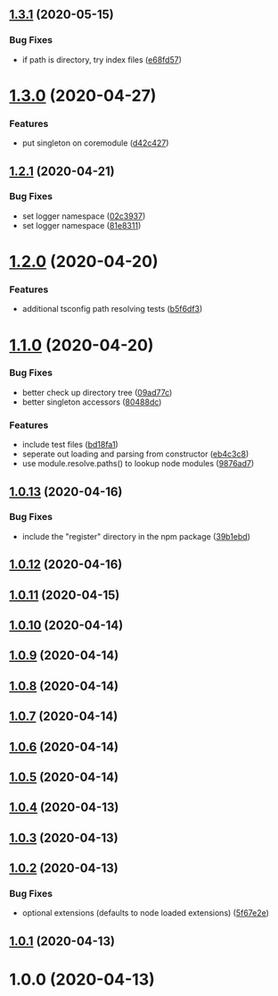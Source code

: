 ## [1.3.1](https://github.com/sprucelabsai/path-resolver/compare/v1.3.0...v1.3.1) (2020-05-15)


### Bug Fixes

* if path is directory, try index files ([e68fd57](https://github.com/sprucelabsai/path-resolver/commit/e68fd57))

# [1.3.0](https://github.com/sprucelabsai/path-resolver/compare/v1.2.1...v1.3.0) (2020-04-27)


### Features

* put singleton on coremodule ([d42c427](https://github.com/sprucelabsai/path-resolver/commit/d42c427))

## [1.2.1](https://github.com/sprucelabsai/path-resolver/compare/v1.2.0...v1.2.1) (2020-04-21)


### Bug Fixes

* set logger namespace ([02c3937](https://github.com/sprucelabsai/path-resolver/commit/02c3937))
* set logger namespace ([81e8311](https://github.com/sprucelabsai/path-resolver/commit/81e8311))

# [1.2.0](https://github.com/sprucelabsai/path-resolver/compare/v1.1.0...v1.2.0) (2020-04-20)


### Features

* additional tsconfig path resolving tests ([b5f6df3](https://github.com/sprucelabsai/path-resolver/commit/b5f6df3))

# [1.1.0](https://github.com/sprucelabsai/path-resolver/compare/v1.0.13...v1.1.0) (2020-04-20)


### Bug Fixes

* better check up directory tree ([09ad77c](https://github.com/sprucelabsai/path-resolver/commit/09ad77c))
* better singleton accessors ([80488dc](https://github.com/sprucelabsai/path-resolver/commit/80488dc))


### Features

* include test files ([bd18fa1](https://github.com/sprucelabsai/path-resolver/commit/bd18fa1))
* seperate out loading and parsing from constructor ([eb4c3c8](https://github.com/sprucelabsai/path-resolver/commit/eb4c3c8))
* use module.resolve.paths() to lookup node modules ([9876ad7](https://github.com/sprucelabsai/path-resolver/commit/9876ad7))

## [1.0.13](https://github.com/sprucelabsai/path-resolver/compare/v1.0.12...v1.0.13) (2020-04-16)


### Bug Fixes

* include the "register" directory in the npm package ([39b1ebd](https://github.com/sprucelabsai/path-resolver/commit/39b1ebd))

## [1.0.12](https://github.com/sprucelabsai/path-resolver/compare/v1.0.11...v1.0.12) (2020-04-16)

## [1.0.11](https://github.com/sprucelabsai/path-resolver/compare/v1.0.10...v1.0.11) (2020-04-15)

## [1.0.10](https://github.com/sprucelabsai/path-resolver/compare/v1.0.9...v1.0.10) (2020-04-14)

## [1.0.9](https://github.com/sprucelabsai/path-resolver/compare/v1.0.8...v1.0.9) (2020-04-14)

## [1.0.8](https://github.com/sprucelabsai/path-resolver/compare/v1.0.7...v1.0.8) (2020-04-14)

## [1.0.7](https://github.com/sprucelabsai/path-resolver/compare/v1.0.6...v1.0.7) (2020-04-14)

## [1.0.6](https://github.com/sprucelabsai/path-resolver/compare/v1.0.5...v1.0.6) (2020-04-14)

## [1.0.5](https://github.com/sprucelabsai/path-resolver/compare/v1.0.4...v1.0.5) (2020-04-14)

## [1.0.4](https://github.com/sprucelabsai/path-resolver/compare/v1.0.3...v1.0.4) (2020-04-13)

## [1.0.3](https://github.com/sprucelabsai/path-resolver/compare/v1.0.2...v1.0.3) (2020-04-13)

## [1.0.2](https://github.com/sprucelabsai/path-resolver/compare/v1.0.1...v1.0.2) (2020-04-13)


### Bug Fixes

* optional extensions (defaults to node loaded extensions) ([5f67e2e](https://github.com/sprucelabsai/path-resolver/commit/5f67e2e))

## [1.0.1](https://github.com/sprucelabsai/path-resolver/compare/v1.0.0...v1.0.1) (2020-04-13)

# 1.0.0 (2020-04-13)
